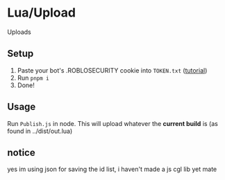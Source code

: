# Lua/Upload

Uploads

## Setup

1. Paste your bot's .ROBLOSECURITY cookie into `TOKEN.txt` ([tutorial](https://noblox.js.org/tutorial-Authentication.html))
2. Run `pnpm i`
3. Done!

## Usage

Run `Publish.js` in node. This will upload whatever the **current build** is (as found in ../dist/out.lua)

## notice

yes im using json for saving the id list, i haven't made a js cgl lib yet mate
